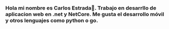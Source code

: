 ### Hola mi nombre es Carlos Estrada👋. Trabajo en desarrllo de aplicacion web en .net y NetCore. Me gusta el desarrollo móvil y otros lenguajes como python o go. 

<!--
**carloszcrs/carloszcrs** is a ✨ _special_ ✨ repository because its `README.md` (this file) appears on your GitHub profile.

Here are some ideas to get you started:

- 🔭 I’m currently working on ...
- 🌱 I’m currently learning ...
- 👯 I’m looking to collaborate on ...
- 🤔 I’m looking for help with ...
- 💬 Ask me about ...
- 📫 How to reach me: ...
- 😄 Pronouns: ...
- ⚡ Fun fact: ...
-->
